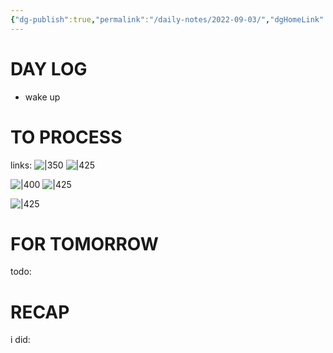 ```yaml
---
{"dg-publish":true,"permalink":"/daily-notes/2022-09-03/","dgHomeLink":true,"dgPassFrontmatter":false,"dgShowBacklinks":true,"dgShowLocalGraph":true,"dgShowInlineTitle":true}
---
```



# DAY LOG
- wake up
# TO PROCESS
links:
![|350](https://i.imgur.com/WKnm2xH.png)
![|425](https://i.imgur.com/kOQtVIo.png)

![|400](https://i.imgur.com/0MdmHC1.png)
![|425](https://i.imgur.com/ceekjCg.png)

![|425](https://i.imgur.com/t3gGDbP.png)

# FOR TOMORROW
todo:
# RECAP
i did:


